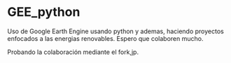 # GEE_python
Uso de Google Earth Engine usando python y ademas, haciendo proyectos enfocados a las energias renovables.
Espero que colaboren mucho.

Probando la colaboración mediante el fork,jp.
